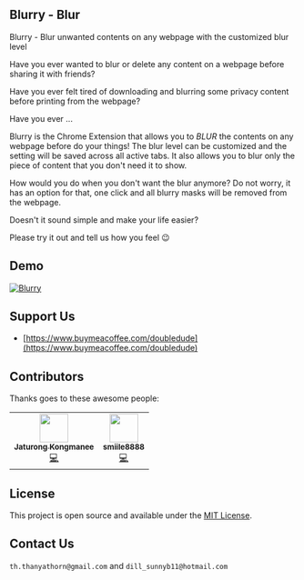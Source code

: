 ## Blurry - Blur 
Blurry - Blur unwanted contents on any webpage with the customized blur level

Have you ever wanted to blur or delete any content on a webpage before sharing it with friends?

Have you ever felt tired of downloading and blurring some privacy content before printing from the webpage?

Have you ever ...

Blurry is the Chrome Extension that allows you to _BLUR_ the contents on any webpage before do your things! The blur level can be customized and the setting will be saved across all active tabs. It also allows you to blur only the piece of content that you don't need it to show.

How would you do when you don't want the blur anymore? Do not worry, it has an option for that, one click and all blurry masks will be removed from the webpage.

Doesn't it sound simple and make your life easier?

Please try it out and tell us how you feel 😉

## Demo
[![Blurry](https://img.youtube.com/vi/LFwG4q33_eo/0.jpg)](https://www.youtube.com/watch?v=LFwG4q33_eo "Blurry")

## Support Us
- [https://www.buymeacoffee.com/doubledude](https://www.buymeacoffee.com/doubledude)

## Contributors

Thanks goes to these awesome people:

<table>
  <tr>
    <td align="center">
      <a href="https://github.com/JaturongKongmanee">
        <img src="https://avatars3.githubusercontent.com/u/5829596?v=4" width="50px;" alt=""/>
        <br />
        <sub><b>Jaturong Kongmanee</b></sub>
      </a>
      <br />
      <a href="https://github.com/jaturongkongmanee/blur-elements-extension/commits?author=jaturongkongmanee" title="Code">💻</a> 
<!--       <a href="#ideas-taniarascia" title="Ideas, Planning, & Feedback">🤔</a>  -->
<!--       <a href="https://github.com/taniarascia/takenote/issues?q=author%3Ataniarascia" title="Bug reports">🐛</a> -->
    </td>
    <td align="center">
      <a href="https://smiile8888.github.io/">
        <img src="https://avatars1.githubusercontent.com/u/13040501?v=4" width="50px;" alt=""/>
        <br />
        <sub><b>smiile8888</b></sub>
      </a>
      <br />
      <a href="https://github.com/jaturongkongmanee/blur-elements-extension/commits?author=smiile8888" title="Code">💻</a> 
<!--       <a href="#ideas-taniarascia" title="Ideas, Planning, & Feedback">🤔</a>  -->
<!--       <a href="https://github.com/taniarascia/takenote/issues?q=author%3Ataniarascia" title="Bug reports">🐛</a> -->
    </td>
  </tr>
</table>

## License
This project is open source and available under the [MIT License](LICENSE).

## Contact Us
`th.thanyathorn@gmail.com` and `dill_sunnyb11@hotmail.com`
